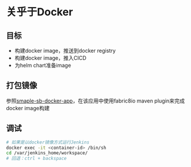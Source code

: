 # 关乎于Docker

## 目标

- 构建docker image，推送到docker registry
- 构建docker image，推入CICD
- 为helm chart准备image

## 打包镜像

参照[smaple-sb-docker-app](https://github.com/HuangMarco/sample-sb-docker-app.git)，在该应用中使用fabric8io maven plugin来完成docker image构建



## 调试

```sh
# 如果是以docker镜像方式运行Jenkins
docker exec -it <container-id> /bin/sh
cd /var/jenkins_home/workspace/
# 回退：ctrl + backspace
```
